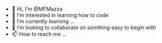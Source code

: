 - 👋 Hi, I’m @MFMazza
- 👀 I’m interested in learning how to code
- 🌱 I’m currently learning ...
- 💞️ I’m looking to collaborate on somthing easy to begin with 
- 📫 How to reach me ...

<!---
MFMazza/MFMazza is a ✨ special ✨ repository because its `README.md` (this file) appears on your GitHub profile.
You can click the Preview link to take a look at your changes.
--->
